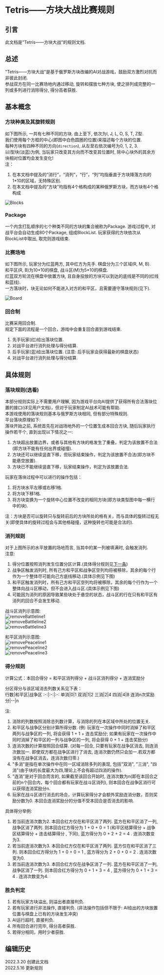 # Tetris——方块大战比赛规则

## 引言

此文档是"Tetris——方块大战"的规则文档.

## 总述

"Tetris——方块大战"是基于俄罗斯方块改编的AI对战游戏，鼓励双方激烈对抗而非彼此封闭.  
参战双方在同一比赛场地内通过移动, 旋转和摆放七种方块, 使之排列成完整的一列或多列进行消除得分, 得分高者获胜.

## 基本概念

### 方块种类及其旋转规则

如下图所示, 一共有七种不同的方块. 由上至下, 依次为I, J, L, O, S, T, Z型.  
我们使用每个方框的中心(即图中白色圆圈的位置)来描述每个方块的位置.  
每种方块有四种不同的方向(`direction`), 从左至右依次编号为0, 1, 2, 3.  
以I型块(淡蓝)为例, 当玩家只改变其方向而不改变其位置时, 除中心块外的其余方块相对位置均会发生变化!  
注：  
  
   1. 在本文档中提及的“消行”，“消列”，“行”，“列”均指垂直于方块降落方向的1\*10的区域，无特殊区别.
   2. 在本文档中提及的“方块”均指有4个格构成的某种俄罗斯方块，而方块有4个格构成

![Blocks](./pictures/blocks.png)

### Package

一个内含打乱顺序的七个种类不同的方块的集合被称为Package. 游戏过程中, 对战平台会自动生成80个Package, 组成BlockList. 玩家获得的方块依次从BlockList中取出, 取完则游戏结束.

### 比赛场地

如下图所示, 玩家分为红蓝两方, 其中红方为先手. 棋盘分为三个区域(R, M, B).  
和平区(R, B)为10\*10的棋盘, 战斗区(M)为5\*10的棋盘.  
红蓝双方轮流在棋盘中放置方块, 且自身投放的方块可以到达的底线是不同的(红线和蓝线).  
一方落块时，块无论如何不能进入对方的和平区，且需要遵守落块规则(见下).  

![Board](./pictures/board.png)

### 回合制

比赛采用回合制.  
规定下面的流程是一个回合，游戏中会重复回合直到游戏结束.  

   1. 先手玩家(红)给出落块位置.
   2. 对战平台进行消列处理与得分结算.
   3. 后手玩家(蓝)给出落块位置. (注意: 后手玩家会获得最新的棋盘状态)
   4. 对战平台进行消列处理与得分结算.

## 具体规则

### 落块规则(选看)

本部分规则实际上不需要用户理解, 因为游戏平台向AI提供了获得所有合法落块位置的接口(详见用户文档)，但对于玩家制定AI战术可能有帮助.  
本游戏使用的落块规则基本与俄罗斯方块相同, 但有部分特殊规则.  
平台落块原理如下:  
落块开始之前, 系统首先在对战场地外的一个位置生成本回合方块, 随后玩家执行操作若干个, 直到出现以下情况之一:  
  
   1. 方块超出放置边界，或者与其他有方块的格发生了重叠，判定为该放置不合法(即方块不能有任何出界或碰撞).  
   2. 方块还可以继续竖直下移，但玩家结束操作，判定为该放置不合法(即方块不能悬空放置).  
   3. 方块已不能继续竖直下移，玩家结束操作，判定为该放置合法.  
  
玩家在落块过程中可以进行的操作包括：  
  
   1. 将方块水平左移或右移1格.  
   2. 将方块下移1格.  
   3. 将方块变换为一个旋转中心位置不改变的相同方块(即方块类型图中每一横行中的块).  

注：方块是否可以旋转只与旋转前后的方块所处的格有关，而与具体的旋转过程无关(即使具体的旋转过程会与其他格碰撞，这种旋转也可能是合法的).  

### 消列规则

对于上图所示的水平放置的场地而言, 当其中的某一列被填满时, 会触发消列.  
注意:

   1. 得分位置按照消列发生位置分区计算.(具体得分规则见[下一条](#得分规则))
   2. 战争区触发消列时, 所有己方和平区和战争区空列均将被移除，其余的每个行作为一个整体尽可能向己方底线移动.(具体示例见下图)  
   3. 和平区触发消列时，所有己方和平区空列均将被移除，其余的每个行作为一个整体向战斗区移动，但不会进入战斗区.(具体示例见下图)
   4. 可能因为消列的原因导致某些块处于悬空的状态，战斗区的行在只有和平区有消列的回合不会发生移动.  

战斗区消列示意图:  
![removeBattleline1](./pictures/removeBattleline1.jpg)  
![removeBattleline2](./pictures/removeBattleline2.jpg)  
![removeBattleline3](./pictures/removeBattleline3.jpg)  

和平区消列示意图:  
![removePeaceline1](./pictures/removePeaceline1.jpg)  
![removePeaceline2](./pictures/removePeaceline2.jpg)  
![removePeaceline3](./pictures/removePeaceline3.png)  

### 得分规则

计算公式：本回合得分 = 和平区消列得分 + 战斗区消列得分 + 连消奖励分  

分区得分与该区域消去列数关系见下表：  
行数|和平区|战争区
:-:|:-:|:-:
单消|0|1
双消|1|2
三消|2|4
四消|4|8
连消n次奖励分|--|n

注:

   1. 消除的列数按照消除总列数计算，与消除的列在本区域中所处的位置无关.  
   2. 和平区与战争区分别计算所得分数. (例: 玩家在一次操作中同时消掉了和平区两列与战争区的一列, 将会获得 1 + 1 + 连击奖励分; 如果有玩家在一次操作中同时消掉了和平区的一列与战争区的一列, 将会获得 0 + 1 + 连击奖励分)  
   3. 连消次数的计算按照回合结算. (对每一回合, 只要有玩家在战争区消去, 则连消次数加一. 即使双方都在战争区进行了消去, 连消次数仍然只会加一.若双方都没有在战争区消去，连消次数归零.)  
   4. "多消"是指在单次操作中在同一区域消除多列的表现, 包括"双消", "三消", "四消"(由于块的长度最大为四,理论上不会有超过四消的操作).  
   5. "连消"是对于回合而言的, 如果截至该回合开始时, 连消次数为n(即在本回合之前的n个回合内，每个回合都有玩家在战斗区消列), 则本回合在战争区消行可以获得连消奖励分n.  
   6. 玩家在战斗区进行消去的场合，计算玩家得分才会额外奖励连消分数，否则奖励分数为0. 本回合连消奖励分的分值不受本回合是否消去的影响.  

具体得分举例:

   1. 若当前连消次数为2. 本回合红方仅在和平区消了两列. 蓝方在和平区消了一列, 战争区消了两列. 则本回合红方得分为 1 + 0 + 0 = 1 (和平区结算得分 + 战争区结算得分 + 连击结算得分 , 下同), 蓝方得分为 0 + 2 + 2 = 4 . 连消次数变为3.
   2. 若当前连消次数为3. 本回合红方仅在和平区消了两列. 蓝方仅在和平区消了三列. 则本回合红方得分为 1 + 0 + 0 = 1 , 蓝方得分为 2 + 0 + 0 = 2 . 连消次数变为0.
   3. 若当前连消次数为3. 本回合红方仅在战争区消了一列. 蓝方在和平区消了一列, 战争区消了一列. 则本回合红方得分为 0 + 1 + 3 = 4 , 蓝方得分为 0 + 1 + 3 = 4 . 连消次数变为4.

### 胜负判定

   1. 若有玩家方块溢出, 则溢出者直接判负.
   2. 若有玩家进行非法操作, 直接判负. (非法操作包括但不限于: AI给出的方块放置位置与棋盘上已有的方块发生冲突)
   3. AI运行超时, 直接判负.
   4. 所有回合进行完毕, 得分高者获胜.  
   5. 若得分相同，用时少者获胜.  

## 编辑历史

2022.3.20 创建此文档  
2022.5.16 更新规则  
